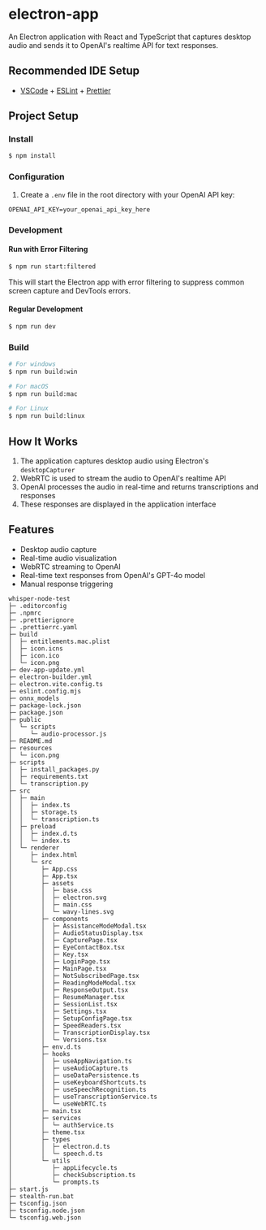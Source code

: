 # electron-app

An Electron application with React and TypeScript that captures desktop audio and sends it to OpenAI's realtime API for text responses.

## Recommended IDE Setup

- [VSCode](https://code.visualstudio.com/) + [ESLint](https://marketplace.visualstudio.com/items?itemName=dbaeumer.vscode-eslint) + [Prettier](https://marketplace.visualstudio.com/items?itemName=esbenp.prettier-vscode)

## Project Setup

### Install

```bash
$ npm install
```

### Configuration

1. Create a `.env` file in the root directory with your OpenAI API key:

```
OPENAI_API_KEY=your_openai_api_key_here
```

### Development

#### Run with Error Filtering

```bash
$ npm run start:filtered
```

This will start the Electron app with error filtering to suppress common screen capture and DevTools errors.

#### Regular Development

```bash
$ npm run dev
```

### Build

```bash
# For windows
$ npm run build:win

# For macOS
$ npm run build:mac

# For Linux
$ npm run build:linux
```

## How It Works

1. The application captures desktop audio using Electron's `desktopCapturer`
2. WebRTC is used to stream the audio to OpenAI's realtime API
3. OpenAI processes the audio in real-time and returns transcriptions and responses
4. These responses are displayed in the application interface

## Features

- Desktop audio capture
- Real-time audio visualization
- WebRTC streaming to OpenAI
- Real-time text responses from OpenAI's GPT-4o model
- Manual response triggering

```
whisper-node-test
├─ .editorconfig
├─ .npmrc
├─ .prettierignore
├─ .prettierrc.yaml
├─ build
│  ├─ entitlements.mac.plist
│  ├─ icon.icns
│  ├─ icon.ico
│  └─ icon.png
├─ dev-app-update.yml
├─ electron-builder.yml
├─ electron.vite.config.ts
├─ eslint.config.mjs
├─ onnx_models
├─ package-lock.json
├─ package.json
├─ public
│  └─ scripts
│     └─ audio-processor.js
├─ README.md
├─ resources
│  └─ icon.png
├─ scripts
│  ├─ install_packages.py
│  ├─ requirements.txt
│  └─ transcription.py
├─ src
│  ├─ main
│  │  ├─ index.ts
│  │  ├─ storage.ts
│  │  └─ transcription.ts
│  ├─ preload
│  │  ├─ index.d.ts
│  │  └─ index.ts
│  └─ renderer
│     ├─ index.html
│     └─ src
│        ├─ App.css
│        ├─ App.tsx
│        ├─ assets
│        │  ├─ base.css
│        │  ├─ electron.svg
│        │  ├─ main.css
│        │  └─ wavy-lines.svg
│        ├─ components
│        │  ├─ AssistanceModeModal.tsx
│        │  ├─ AudioStatusDisplay.tsx
│        │  ├─ CapturePage.tsx
│        │  ├─ EyeContactBox.tsx
│        │  ├─ Key.tsx
│        │  ├─ LoginPage.tsx
│        │  ├─ MainPage.tsx
│        │  ├─ NotSubscribedPage.tsx
│        │  ├─ ReadingModeModal.tsx
│        │  ├─ ResponseOutput.tsx
│        │  ├─ ResumeManager.tsx
│        │  ├─ SessionList.tsx
│        │  ├─ Settings.tsx
│        │  ├─ SetupConfigPage.tsx
│        │  ├─ SpeedReaders.tsx
│        │  ├─ TranscriptionDisplay.tsx
│        │  └─ Versions.tsx
│        ├─ env.d.ts
│        ├─ hooks
│        │  ├─ useAppNavigation.ts
│        │  ├─ useAudioCapture.ts
│        │  ├─ useDataPersistence.ts
│        │  ├─ useKeyboardShortcuts.ts
│        │  ├─ useSpeechRecognition.ts
│        │  ├─ useTranscriptionService.ts
│        │  └─ useWebRTC.ts
│        ├─ main.tsx
│        ├─ services
│        │  └─ authService.ts
│        ├─ theme.tsx
│        ├─ types
│        │  ├─ electron.d.ts
│        │  └─ speech.d.ts
│        └─ utils
│           ├─ appLifecycle.ts
│           ├─ checkSubscription.ts
│           └─ prompts.ts
├─ start.js
├─ stealth-run.bat
├─ tsconfig.json
├─ tsconfig.node.json
└─ tsconfig.web.json

```